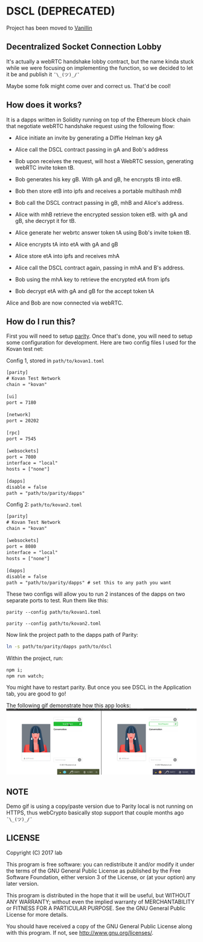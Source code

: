 # DSCL (DEPRECATED)

Project has been moved to [Vanillin](https://github.com/nonalab/vanillin)

## Decentralized Socket Connection Lobby

It's actually a webRTC handshake lobby contract, but the name kinda stuck while we were focusing on implementing the function, so we decided to let it be and publish it `¯\_(ツ)_/¯`

Maybe some folk might come over and correct us. That'd be cool!

## How does it works?

It is a dapps written in Solidity running on top of the Ethereum block chain that negotiate webRTC handshake request using the following flow:
+ Alice initiate an invite by generating a Diffie Helman key gA
+ Alice call the DSCL contract passing in gA and Bob's address

+ Bob upon receives the request, will host a WebRTC session, generating webRTC invite token tB.
+ Bob generates his key gB. With gA and gB, he encrypts tB into etB.
+ Bob then store etB into ipfs and receives a portable multihash mhB
+ Bob call the DSCL contract passing in gB, mhB and Alice's address.

+ Alice with mhB retrieve the encrypted session token etB. with gA and gB, she decrypt it for tB.
+ Alice generate her webrtc answer token tA using Bob's invite token tB.
+ Alice encrypts tA into etA with gA and gB
+ Alice store etA into ipfs and receives mhA
+ Alice call the DSCL contract again, passing in mhA and B's address.

+ Bob using the mhA key to retrieve the encrypted etA from ipfs
+ Bob decrypt etA with gA and gB for the accept token tA

Alice and Bob are now connected via webRTC.

## How do I run this?

First you will need to setup [parity](https://parity.io). Once that's done, you will need to setup some configuration for development. Here are two config files I used for the Kovan test net:

Config 1, stored in `path/to/kovan1.toml`
```
[parity]
# Kovan Test Network
chain = "kovan"

[ui]
port = 7180

[network]
port = 20202

[rpc]
port = 7545

[websockets]
port = 7080
interface = "local"
hosts = ["none"]

[dapps]
disable = false
path = "path/to/parity/dapps"

```

Config 2: `path/to/kovan2.toml`
```
[parity]
# Kovan Test Network
chain = "kovan"

[websockets]
port = 8080
interface = "local"
hosts = ["none"]

[dapps]
disable = false
path = "path/to/parity/dapps" # set this to any path you want

```

These two configs will allow you to run 2 instances of the dapps on two separate ports to test. Run them like this:

```
parity --config path/to/kovan1.toml
```

```
parity --config path/to/kovan2.toml
```

Now link the project path to the dapps path of Parity:

```sh
ln -s path/to/parity/dapps path/to/dscl
```

Within the project, run:
```
npm i;
npm run watch;
```

You might have to restart parity. But once you see DSCL in the Application tab, you are good to go!

The following gif demonstrate how this app looks:
![DSCL gif](./rc/DSCL.gif)

## NOTE

Demo gif is using a copy/paste version due to Parity local is not running on HTTPS, thus webCrypto basically stop support that couple months ago `¯\_(ツ)_/¯`

## LICENSE

Copyright (C) 2017 lab

This program is free software: you can redistribute it and/or modify
it under the terms of the GNU General Public License as published by
the Free Software Foundation, either version 3 of the License, or
(at your option) any later version.

This program is distributed in the hope that it will be useful,
but WITHOUT ANY WARRANTY; without even the implied warranty of
MERCHANTABILITY or FITNESS FOR A PARTICULAR PURPOSE.  See the
GNU General Public License for more details.

You should have received a copy of the GNU General Public License
along with this program.  If not, see <http://www.gnu.org/licenses/>.
